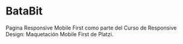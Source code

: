 # BataBit
Pagina Responsive Mobile First como parte del Curso de Responsive Design: Maquetación Mobile First de Platzi.
